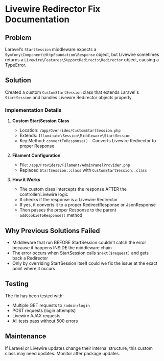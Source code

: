 # Livewire Redirector Fix Documentation

## Problem
Laravel's `StartSession` middleware expects a `Symfony\Component\HttpFoundation\Response` object, but Livewire sometimes returns a `Livewire\Features\SupportRedirects\Redirector` object, causing a TypeError.

## Solution
Created a custom `CustomStartSession` class that extends Laravel's `StartSession` and handles Livewire Redirector objects properly.

### Implementation Details

1. **Custom StartSession Class**
   - Location: `/app/Overrides/CustomStartSession.php`
   - Extends: `Illuminate\Session\Middleware\StartSession`
   - Key Method: `convertToResponse()` - Converts Livewire Redirector to proper Response

2. **Filament Configuration**
   - File: `/app/Providers/Filament/AdminPanelProvider.php`
   - Replaced `StartSession::class` with `CustomStartSession::class`

3. **How it Works**
   - The custom class intercepts the response AFTER the controller/Livewire logic
   - It checks if the response is a Livewire Redirector
   - If yes, it converts it to a proper RedirectResponse or JsonResponse
   - Then passes the proper Response to the parent `addCookieToResponse()` method

## Why Previous Solutions Failed
- Middleware that run BEFORE StartSession couldn't catch the error because it happens INSIDE the middleware chain
- The error occurs when StartSession calls `$next($request)` and gets back a Redirector
- Only by overriding StartSession itself could we fix the issue at the exact point where it occurs

## Testing
The fix has been tested with:
- Multiple GET requests to `/admin/login`
- POST requests (login attempts)
- Livewire AJAX requests
- All tests pass without 500 errors

## Maintenance
If Laravel or Livewire updates change their internal structure, this custom class may need updates.
Monitor after package updates.